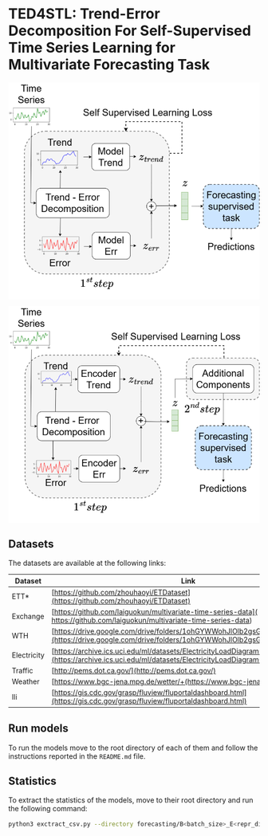 # TED4STL: Trend-Error Decomposition For Self-Supervised Time Series Learning for Multivariate Forecasting Task

<p align="center">
<img src=".\images\1_pipeline_step_1.png" width = "600" alt="" align=center />
</p>

<p align="center">
<img src=".\images\2_pipeline_step_1.png" width = "600" alt="" align=center />
</p>

## Datasets

The datasets are available at the following links:

| Dataset | Link |
|-|-|
| ETT* | [https://github.com/zhouhaoyi/ETDataset](https://github.com/zhouhaoyi/ETDataset) |
| Exchange | [https://github.com/laiguokun/multivariate-time-series-data]( https://github.com/laiguokun/multivariate-time-series-data) |
| WTH | [https://drive.google.com/drive/folders/1ohGYWWohJlOlb2gsGTeEq3Wii2egnEPR](https://drive.google.com/drive/folders/1ohGYWWohJlOlb2gsGTeEq3Wii2egnEPR) |
| Electricity | [https://archive.ics.uci.edu/ml/datasets/ElectricityLoadDiagrams20112014](https://archive.ics.uci.edu/ml/datasets/ElectricityLoadDiagrams20112014) |
| Traffic | [http://pems.dot.ca.gov/](http://pems.dot.ca.gov/) |
| Weather | [https://www.bgc-jena.mpg.de/wetter/+(https://www.bgc-jena.mpg.de/wetter/) |
| Ili | [https://gis.cdc.gov/grasp/fluview/fluportaldashboard.html](https://gis.cdc.gov/grasp/fluview/fluportaldashboard.html) |

## Run models

To run the models move to the root directory of each of them and follow the instructions reported in the ```README.md``` file.

## Statistics

To extract the statistics of the models, move to their root directory and run the following command:

```sh
python3 exctract_csv.py --directory forecasting/B<batch_size>_E<repr_dim>/ [--type raw]
```
